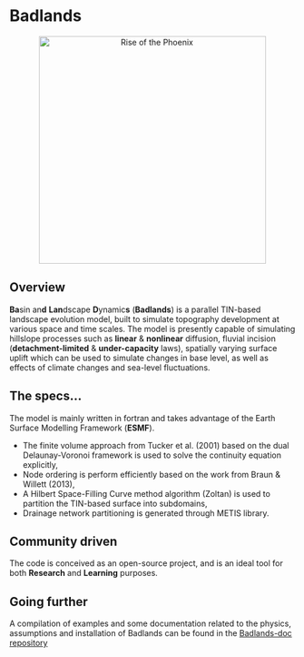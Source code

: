 Badlands
=====

<div align="center">
    <img width=400 src="https://github.com/badlands-model/Badlands-doc/blob/master/riseofthephoenix.png" alt="Rise of the Phoenix" title="Example of Landscape evolution with Badlands"</img>
</div>

## Overview

**Ba**sin an**d** **Lan**dscape **D**ynamic**s** (**Badlands**) is a parallel TIN-based landscape evolution model, built to simulate topography development at various space and time scales. The model is presently capable of simulating hillslope processes such as **linear** & **nonlinear** diffusion, fluvial incision (**detachment-limited** & **under-capacity** laws), spatially varying surface uplift which can be used to simulate changes in base level, as well as effects of climate changes and sea-level fluctuations. 

## The specs...

The model is mainly written in fortran and takes advantage of the Earth Surface Modelling Framework (**ESMF**). 
* The finite volume approach from Tucker et al. (2001) based on the dual Delaunay-Voronoi framework is used to solve the continuity equation explicitly, 
* Node ordering is perform efficiently based on the work from Braun & Willett (2013),
* A Hilbert Space-Filling Curve method algorithm (Zoltan) is used to partition the TIN-based surface into subdomains,
* Drainage network partitioning is generated through METIS library. 

## Community driven

The code is conceived as an open-source project, and is an ideal tool for both **Research** and **Learning** purposes.

## Going further

A compilation of examples and some documentation related to the physics, assumptions and installation of Badlands can be found in the <a href='https://github.com/badlands-model/Badlands-doc'>Badlands-doc repository<a/>

